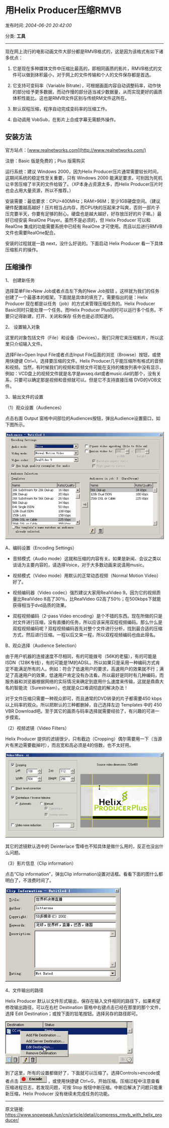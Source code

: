 # 用Helix Producer压缩RMVB

发布时间: *2004-06-20 20:42:00*

分类: __工具__

---------


现在网上流行的电影动画文件大部分都是RMVB格式的，这是因为该格式有如下诸多优点：

1. 它是现在多种媒体文件中压缩比最高的，即相同画质的影片，RMVB格式的文件可以做到体积最小，对于网上的文件传输和个人的文件保存都是首选。

2. 它支持可变码率（Variable Bitrate），可根据画面内容自动调整码率，动作快的部分给予更多数据，而动作慢的部分适当减少数据量，从而实现更好的画质体积性能比。这也是RMVB文件区别与传统RM文件这所在。

3. 默认双程压缩，程序自动完成变码率的压缩工作。

4. 自动调用 VobSub，在影片上合成字幕无需额外操作。

## 安装方法

官方站点：[www.realnetworks.com](http://www.realnetworks.com/)

注册：Basic 版是免费的；Plus 版需购买

运行系统：建议 Windows 2000，因为Helix Producer压片通常需要较长时间，这期间系统的稳定性至关重要，只有 Windows 2000 能满足要求，可别因为死机让辛苦压缩了半天的文件给毁了。（XP本身占资源太多，而Helix Producer压片时也会占用大量资源，所以不推荐。）

安装需要：最低要求：CPU>400MHz；RAM>96M；至少1GB硬盘空间。（建议硬件配置越高越好！压片相当占内存，而CPU快的压起来才叫爽，否则一部片子压完要半天，你要有足够的耐心。硬盘也是越大越好，好存放压好的片子嘛。）最好已经安装 RealOne Player。虽然不是必须的，但 Helix Producer 可以和 RealOne 集成的功能需要系统中已经有 RealOne 才可使用。而且以后进行RMVB文件也需要RealOne配合。

安装的过程就是一路 next，没什么好说的。下面启动 Helix Producer 看一下具体压缩影片的操作。

## 压缩操作

1、 创建新任务

选择菜单File>New Job或者点击左下角的New Job按钮 。这样就为我们的任务创建了一个最基本的框架。下面就是具体的填充了。需要指出的是：Helix Producer 现在都是以任务（job）的方式来管理压缩任务的。Helix Producer Basic同时只能处理一个任务。而Helix Producer Plus同时可以运行多个任务。不要只记得新建，打开、关闭和保存 任务也是必须知道的。

2、 设置输入对象

这里的对象包括文件（File）和设备（Devices）。我们只用它来压缩影片，所以这里只介绍输入文件。

选择File>Open Input File或者点击Input File后面的浏览（Browse）按钮，或使用快捷键 Ctrl+I，选择要压缩的文件。Helix Producer几乎能压缩所有格式的音频和视频。当然，有时候我们的视频和音频文件可能在支持的播放列表中没有显示，例如：VCD盘上的视频文件就是名字是avseq.dat或者music.dat的那个，没有关系，只要可以确定那是视频和音频就可以。但是它不支持直接压缩 DVD的VOB文件。

3、输出文件的设置

（1）观众设置（Audiences）

点击右面 Output 窗格中间部位的Audiences按钮，弹出Audience设置窗口，如下图所示。

![hp3audience.gif](../assets/img/20040620_compress_rmvb_01.gif)

A、编码设置（Encoding Settings）

* 音频模式（Audio mode）这就和压缩的内容有关。如果是新闻、会议之类以谈话为主要内容的，请选择Voice，对于大多数动画来说请用music。

* 视频模式（Video mode）用默认的正常动态视频（Normal Motion Video）好了。

* 视频编码器（Video codec）强烈建议大家用RealVideo 9。因为它的视频质量比RealVideo 8高了30％，比RealVideo G2高了50％；在500kbps下就能获得相当于dvd品质的效果。

* 双程视频编码（2-pass Video encoding）是个不错的东西。现在所做的只是对文件进行压缩，没有直播的任务，所以应该采用双程视频编码。那么什么是双程视频编码呢？双程视频编码首先对整个文件进行分析，找到最合适的压缩方式，然后进行压缩。一程以后又来一程，所以双程视频编码也由此得名。

B、观众选择（Audience Selection）

由于用户机器的连接速度不尽相同，有的可能拨号（56K的老猫），有的可能是ISDN（128K专线），有的可能是1M的ADSL。所以如果只是采用一种编码方式肯定不能满足所有的人。例如：符合了低速用户的要求，高速用户的效果就不行；满足了高速用户的效果，低速用户肯定没有办法看。所以最好是同时有几种编码，而服务器和浏览器根据网络的实际情况来确定到底用什么速度来传输，这就是鼎鼎大名的智能流（Surestream）。也就是众口难调彻底的解决办法！

对于文件压缩只需要一种观众即可，而且通常的DVD转录的片子都需要450 kbps 以上码率的观众。所以把默认的三种都删掉，自己选择左边 Templates 中的 450 VBR Download吧。至于其它的画质与码率选择就需要经验了，有兴趣的可进一步摸索。

（2）视频滤镜（Video Filters）

Helix Producer 提供的滤镜很少，只有截边（Cropping）偶尔需要用一下（当源片有黑边需要截掉时），而且宽和高必须是4的倍数，也不太好用。

![hp4filters.gif](../assets/img/20040620_compress_rmvb_02.gif)

其它的滤镜默认选中的 Deinterlace 雪峰也不知具体是做什么用的，反正也没出什么问题。

（3）影片信息（Clip information）

点击“Clip information”，弹出Clip information设置对话框。看看下面的图什么都明白了，不浪费时间了。

![hp5clip.gif](../assets/img/20040620_compress_rmvb_03.gif)

4、文件输出的路径

Helix Producer 默认以文件形式输出，保存在输入文件相同的路径下，如果希望修改输出路径，可以在右栏 Destination 窗格中右键点击已经在那里的那个文件，选择 Edit Destination；或按下面的铅笔按钮。选择另存的路径即可。

![hp6desti.gif](../assets/img/20040620_compress_rmvb_04.gif)

到了这里，所有的设置都做好了，下面就可以压缩了。选择Controls>encode或者点击 ![hp7encode.gif](../assets/img/20040620_compress_rmvb_05.gif) ，或使用快捷键 Ctrl+G，开始压缩。压缩过程中注意查看压缩进程日志，若发现问题，可按 Stop 按钮中断压缩。中断后解决了问题只能重新压缩，Helix Producer 没有继续未完成任务的功能。


---
原文链接: https://www.snowpeak.fun/cn/article/detail/compress_rmvb_with_helix_producer/
